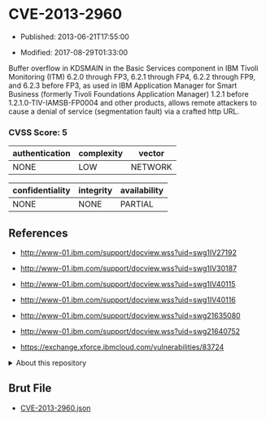 # CVE-2013-2960

- Published: 2013-06-21T17:55:00

- Modified: 2017-08-29T01:33:00

Buffer overflow in KDSMAIN in the Basic Services component in IBM Tivoli Monitoring (ITM) 6.2.0 through FP3, 6.2.1 through FP4, 6.2.2 through FP9, and 6.2.3 before FP3, as used in IBM Application Manager for Smart Business (formerly Tivoli Foundations Application Manager) 1.2.1 before 1.2.1.0-TIV-IAMSB-FP0004 and other products, allows remote attackers to cause a denial of service (segmentation fault) via a crafted http URL.

### CVSS Score: **5**

| authentication | complexity | vector |
| --- | --- | --- |
| NONE | LOW | NETWORK |

| confidentiality | integrity | availability |
| --- | --- | --- |
| NONE | NONE | PARTIAL |

## References

* http://www-01.ibm.com/support/docview.wss?uid=swg1IV27192

* http://www-01.ibm.com/support/docview.wss?uid=swg1IV30187

* http://www-01.ibm.com/support/docview.wss?uid=swg1IV40115

* http://www-01.ibm.com/support/docview.wss?uid=swg1IV40116

* http://www-01.ibm.com/support/docview.wss?uid=swg21635080

* http://www-01.ibm.com/support/docview.wss?uid=swg21640752

* https://exchange.xforce.ibmcloud.com/vulnerabilities/83724

<details>
<summary>About this repository</summary> 

  This repository is part of the project [Live Hack CVE](https://github.com/Live-Hack-CVE). Main website can be found [www.live-hack.org](https://www.live-hack.org) 
  
  Made by [Sn0wAlice](https://github.com/Sn0wAlice) for the people that care about security and need to have a feed of the latest CVEs. Hope you enjoy it, don't forget to star the repo and follow me on [Twitter](https://twitter.com/Sn0wAlice) and [Github](https://github.com/Sn0wAlice). And that is my [personnal website](https://www.alice-snow.me/)

  - [Home Page](https://github.com/Live-Hack-CVE)
  - [Framework](https://github.com/Live-Hack-CVE/cve-framework)
  - [CVE database](https://github.com/Live-Hack-CVE/full_database)
  - [Changelog](https://github.com/Live-Hack-CVE/Changelog)
</details>

## Brut File

* [CVE-2013-2960.json](https://raw.githubusercontent.com/Live-Hack-CVE/full_database/main/cves/2013/CVE-2013-2960.json)

